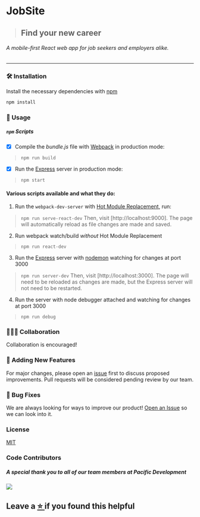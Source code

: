 # JobSite
> ## Find your new career
###### A mobile-first React web app for job seekers and employers alike.
<hr/>


### 🛠️  Installation

Install the necessary dependencies with [npm](https://docs.npmjs.com/downloading-and-installing-node-js-and-npm)
```bash
npm install
```

### 🔌  Usage

##### `npm` Scripts

- [x] Compile the *bundle.js* file with [Webpack](https://github.com/webpack/webpack) in production mode:

> ``` npm run build ```

- [x] Run the [Express](https://github.com/expressjs/express) server in production mode:

> ``` npm start ```

 #### Various scripts available and what they do:

1. Run the `webpack-dev-server` with [Hot Module Replacement](https://webpack.js.org/concepts/hot-module-replacement/), run:

> ```npm run serve-react-dev```
> Then, visit [http://localhost:9000]. The page will automatically reload as file changes are made and saved.

 2. Run webpack watch/build *without* Hot Module Replacement

> ```npm run react-dev```


 3. Run the [Express](https://github.com/expressjs/express) server with [nodemon](https://nodemon.io/) watching for changes at port 3000

> ```npm run server-dev```
> Then, visit [http://localhost:3000]. The page will need to be reloaded as changes are made, but the Express server will not need to be restarted.


4. Run the server with node debugger attached and watching for changes at port 3000

> `npm run debug`


### 🧑‍🤝‍🧑  Collaboration

Collaboration is encouraged!

### 📌  Adding New Features

For major changes, please open an [issue](https://github.com/PacificDevelopment/JobSite/issues) first to discuss proposed improvements. Pull requests will be considered pending review by our team.

### 🐞  Bug Fixes

We are always looking for ways to improve our product! <a href="https://github.com/PacificDevelopment/JobSite/issues">Open an Issue</a> so we can look into it.



### License
[MIT](./LICENSE.md)


### Code Contributors

##### A special thank you to all of our team members at Pacific Development<br/>
<a href="https://github.com/PacificDevelopment/JobSite/graphs/contributors">
  <img src="https://contrib.rocks/image?repo=PacificDevelopment/JobSite" />
</a>



## Leave a <a href="https://github.com/PacificDevelopment/JobSite/"> :star: </a>  if you found this helpful

